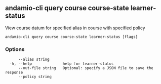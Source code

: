 ## andamio-cli query course course-state learner-status

View course datum for specified alias in course with specified policy

```
andamio-cli query course course-state learner-status [flags]
```

### Options

```
      --alias string      
  -h, --help              help for learner-status
      --out-file string   Optional: specify a JSON file to save the response
      --policy string     
```

